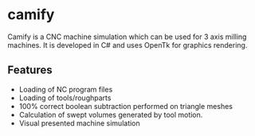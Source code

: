 # camify

Camify is a CNC machine simulation which can be used for 3 axis milling machines. It is developed in C# and uses OpenTk for graphics rendering.

## Features
- Loading of NC program files
- Loading of tools/roughparts
- 100% correct boolean subtraction performed on triangle meshes
- Calculation of swept volumes generated by tool motion.
- Visual presented machine simulation
